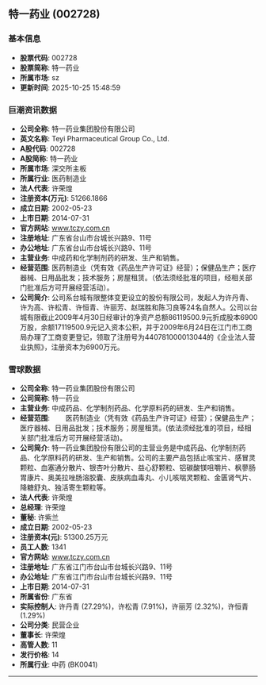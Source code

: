 ## 特一药业 (002728)

### 基本信息

- **股票代码**: 002728
- **股票简称**: 特一药业
- **所属市场**: sz
- **更新时间**: 2025-10-25 15:48:59

### 巨潮资讯数据

- **公司全称**: 特一药业集团股份有限公司
- **英文名称**: Teyi Pharmaceutical Group Co., Ltd.
- **A股代码**: 002728
- **A股简称**: 特一药业
- **所属市场**: 深交所主板
- **所属行业**: 医药制造业
- **法人代表**: 许荣煌
- **注册资本(万元)**: 51266.1866
- **成立日期**: 2002-05-23
- **上市日期**: 2014-07-31
- **官方网站**: www.tczy.com.cn
- **注册地址**: 广东省台山市台城长兴路9、11号
- **办公地址**: 广东省台山市台城长兴路9、11号
- **主营业务**: 中成药和化学制剂药的研发、生产和销售。
- **经营范围**: 医药制造业（凭有效《药品生产许可证》经营）；保健品生产；医疗器械、日用品批发；技术服务；房屋租赁。（依法须经批准的项目，经相关部门批准后方可开展经营活动）。
- **公司简介**: 公司系台城有限整体变更设立的股份有限公司，发起人为许丹青、许为高、许松青、许恒青、许丽芳、赵瑞胜和陈习良等24名自然人。公司以台城有限截止2009年4月30日经审计的净资产总额86119500.9元折成股本6900万股，余额17119500.9元记入资本公积，并于2009年6月24日在江门市工商局办理了工商变更登记，领取了注册号为440781000013044的《企业法人营业执照》，注册资本为6900万元。

### 雪球数据

- **公司全称**: 特一药业集团股份有限公司
- **公司简称**: 特一药业
- **主营业务**: 中成药品、化学制剂药品、化学原料药的研发、生产和销售。
- **经营范围**: 　　医药制造业（凭有效《药品生产许可证》经营）；保健品生产；医疗器械、日用品批发；技术服务；房屋租赁。(依法须经批准的项目，经相关部门批准后方可开展经营活动)。
- **公司简介**: 特一药业集团股份有限公司的主营业务是中成药品、化学制剂药品、化学原料药的研发、生产和销售。公司的主要产品包括止咳宝片、感冒灵颗粒、血塞通分散片、银杏叶分散片、益心舒颗粒、铝碳酸镁咀嚼片、枫蓼肠胃康片、奥美拉唑肠溶胶囊、皮肤病血毒丸、小儿咳喘灵颗粒、金匮肾气片、降糖舒丸、独活寄生颗粒等。
- **法人代表**: 许荣煌
- **总经理**: 许荣煌
- **董秘**: 许紫兰
- **成立日期**: 2002-05-23
- **注册资本(元)**: 51300.25万元
- **员工人数**: 1341
- **官方网站**: www.tczy.com.cn
- **注册地址**: 广东省江门市台山市台城长兴路9、11号
- **办公地址**: 广东省江门市台山市台城长兴路9、11号
- **上市日期**: 2014-07-31
- **所属省份**: 广东省
- **实际控制人**: 许丹青 (27.29%)，许松青 (7.91%)，许丽芳 (2.32%)，许恒青 (1.29%)
- **公司分类**: 民营企业
- **董事长**: 许荣煌
- **高管人数**: 11
- **发行价格**: 14
- **所属行业**: 中药 (BK0041)

---